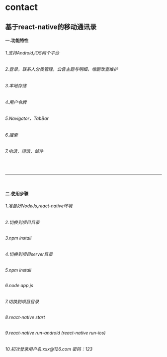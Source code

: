 # contact
<h2>基于react-native的移动通讯录</h2>

<h4>一.功能特性</h4>
<h6>1.支持Android,IOS两个平台</h6>
<h6>2.登录，联系人分类管理，公告主题与明细，增删改查维护</h6>
<h6>3.本地存储</h6>
<h6>4.用户令牌</h6>
<h6>5.Navigator，TabBar</h6>
<h6>6.搜索</h6>
<h6>7.电话，短信，邮件</h6>

<br/>
<hr/>
<br/>

<h4>二.使用步骤</h4>
<h6>1.准备好NodeJs,react-native环境</h6>
<h6>2.切换到项目目录</h6>
<h6>3.npm install</h6>
<h6>4.切换到项目server目录</h6>
<h6>5.npm install</h6>
<h6>6.node app.js</h6>
<h6>7.切换到项目目录</h6>
<h6>8.react-native start</h6>
<h6>9.react-native run-android (react-native run-ios)</h6>
<h6>10.初次登录用户名:xxx@126.com    密码：123</h6>
